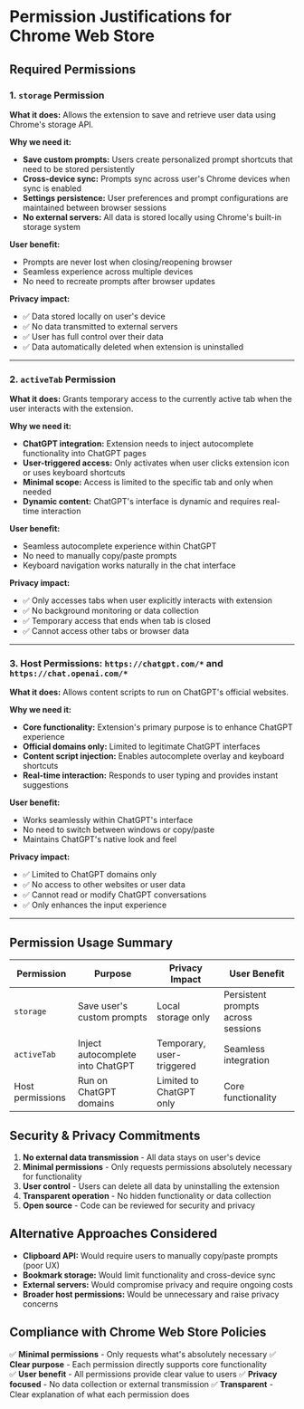 # Permission Justifications for Chrome Web Store

## Required Permissions

### 1. `storage` Permission

**What it does:** Allows the extension to save and retrieve user data using Chrome's storage API.

**Why we need it:**
- **Save custom prompts:** Users create personalized prompt shortcuts that need to be stored persistently
- **Cross-device sync:** Prompts sync across user's Chrome devices when sync is enabled
- **Settings persistence:** User preferences and prompt configurations are maintained between browser sessions
- **No external servers:** All data is stored locally using Chrome's built-in storage system

**User benefit:**
- Prompts are never lost when closing/reopening browser
- Seamless experience across multiple devices
- No need to recreate prompts after browser updates

**Privacy impact:**
- ✅ Data stored locally on user's device
- ✅ No data transmitted to external servers
- ✅ User has full control over their data
- ✅ Data automatically deleted when extension is uninstalled

---

### 2. `activeTab` Permission

**What it does:** Grants temporary access to the currently active tab when the user interacts with the extension.

**Why we need it:**
- **ChatGPT integration:** Extension needs to inject autocomplete functionality into ChatGPT pages
- **User-triggered access:** Only activates when user clicks extension icon or uses keyboard shortcuts
- **Minimal scope:** Access is limited to the specific tab and only when needed
- **Dynamic content:** ChatGPT's interface is dynamic and requires real-time interaction

**User benefit:**
- Seamless autocomplete experience within ChatGPT
- No need to manually copy/paste prompts
- Keyboard navigation works naturally in the chat interface

**Privacy impact:**
- ✅ Only accesses tabs when user explicitly interacts with extension
- ✅ No background monitoring or data collection
- ✅ Temporary access that ends when tab is closed
- ✅ Cannot access other tabs or browser data

---

### 3. Host Permissions: `https://chatgpt.com/*` and `https://chat.openai.com/*`

**What it does:** Allows content scripts to run on ChatGPT's official websites.

**Why we need it:**
- **Core functionality:** Extension's primary purpose is to enhance ChatGPT experience
- **Official domains only:** Limited to legitimate ChatGPT interfaces
- **Content script injection:** Enables autocomplete overlay and keyboard shortcuts
- **Real-time interaction:** Responds to user typing and provides instant suggestions

**User benefit:**
- Works seamlessly within ChatGPT's interface
- No need to switch between windows or copy/paste
- Maintains ChatGPT's native look and feel

**Privacy impact:**
- ✅ Limited to ChatGPT domains only
- ✅ No access to other websites or user data
- ✅ Cannot read or modify ChatGPT conversations
- ✅ Only enhances the input experience

---

## Permission Usage Summary

| Permission | Purpose | Privacy Impact | User Benefit |
|------------|---------|----------------|--------------|
| `storage` | Save user's custom prompts | Local storage only | Persistent prompts across sessions |
| `activeTab` | Inject autocomplete into ChatGPT | Temporary, user-triggered | Seamless integration |
| Host permissions | Run on ChatGPT domains | Limited to ChatGPT only | Core functionality |

## Security & Privacy Commitments

1. **No external data transmission** - All data stays on user's device
2. **Minimal permissions** - Only requests permissions absolutely necessary for functionality
3. **User control** - Users can delete all data by uninstalling the extension
4. **Transparent operation** - No hidden functionality or data collection
5. **Open source** - Code can be reviewed for security and privacy

## Alternative Approaches Considered

- **Clipboard API:** Would require users to manually copy/paste prompts (poor UX)
- **Bookmark storage:** Would limit functionality and cross-device sync
- **External servers:** Would compromise privacy and require ongoing costs
- **Broader host permissions:** Would be unnecessary and raise privacy concerns

## Compliance with Chrome Web Store Policies

✅ **Minimal permissions** - Only requests what's absolutely necessary
✅ **Clear purpose** - Each permission directly supports core functionality  
✅ **User benefit** - All permissions provide clear value to users
✅ **Privacy focused** - No data collection or external transmission
✅ **Transparent** - Clear explanation of what each permission does 